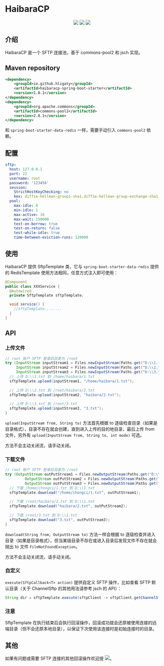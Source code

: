 # HaibaraCP

<p align="center">
<a href="https://github.com/hligaty/haibaracp-spring-boot-starter/blob/master/LICENSE"><img src="https://img.shields.io/github/license/hligaty/haibaracp-spring-boot-starter"></a>
<a href="https://api.github.com/repos/hligaty/haibaracp-spring-boot-starter/releases/latest"><img src="https://img.shields.io/github/v/release/hligaty/haibaracp-spring-boot-starter"></a>
<a href="https://github.com/hligaty/haibaracp-spring-boot-starter/stargazers"><img src="https://img.shields.io/github/stars/hligaty/haibaracp-spring-boot-starter"></a>
</p>

## 介绍
HaibaraCP 是一个 SFTP 连接池，基于 commons-pool2 和 jsch 实现。

## Maven repository

```xml
<dependency>
    <groupId>io.github.hligaty</groupId>
    <artifactId>haibaracp-spring-boot-starter</artifactId>
    <version>1.0.1</version>
</dependency>
<dependency>
    <groupId>org.apache.commons</groupId>
    <artifactId>commons-pool2</artifactId>
    <version>2.8.1</version>
</dependency>
```

和 `spring-boot-starter-data-redis` 一样，需要手动引入 `commons-pool2` 依赖。

## 配置

```yml
sftp:
  host: 127.0.0.1
  port: 22
  username: root
  password: '123456'
  session:
    StrictHostKeyChecking: no
    kex: diffie-hellman-group1-sha1,diffie-hellman-group-exchange-sha1,diffie-hellman-group-exchange-sha256
  pool:
    max-idle: 8
    min-idle: 1
    max-active: 16
    max-wait: 150000
    test-on-borrow: true
    test-on-return: false
    test-while-idle: true
    time-between-eviction-runs: 120000
```

## 使用

HaibaraCP 提供 SftpTemplate 类，它与 `spring-boot-starter-data-redis`  提供的 RedisTemplate 使用方法相同，任意方式注入即可使用：

```java
@Component
public class XXXService {
  @Autowired
  private SftpTemplate sftpTemplate;

  void service() {
    //sftpTemplate........
  }
}
```

## API

### 上传文件

```java
// root 账户 SFTP 登录后目录为 /root
try (InputStream inputStream1 = Files.newInputStream(Paths.get("D:\\1.txt"));
     InputStream inputStream2 = Files.newInputStream(Paths.get("D:\\2.txt"));
     InputStream inputStream3 = Files.newInputStream(Paths.get("D:\\3.txt"))) {
  // 上传 D:\\1.txt 到 /home/haibara/1.txt
  sftpTemplate.upload(inputStream1, "/home/haibara/1.txt");
  
  // 上传 D:\\2.txt 到 /root/haibara/2.txt
  sftpTemplate.upload(inputStream2, "haibara/2.txt");
  
  // 上传 D:\\3.txt 到 /root/3.txt
  sftpTemplate.upload(inputStream3, "3.txt");
}
```

`upload(InputStream from, String to)` 方法首先根据 to 逐级检查目录（如果是目录格式），目录不存在就会创建，直到进入上传的目的地目录，最后上传 from 文件，另外有 `upload(InputStream from, String to, int mode)` 可选。

方法不会主动关闭流，请手动关闭。

### 下载文件

```java
// root 账户 SFTP 登录后目录为 /root
try (OutputStream outPutStream1 = Files.newOutputStream(Paths.get("D:\\1.txt"));
         OutputStream outPutStream2 = Files.newOutputStream(Paths.get("D:\\2.txt"));
         OutputStream outPutStream3 = Files.newOutputStream(Paths.get("D:\\3.txt"))) {
  // 下载 /home/chongci/1.txt 到 D:\\1.txt
  sftpTemplate.download("/home/chongci/1.txt", outPutStream1);
  
  // 下载 /root/haibara/2.txt 到 D:\\1.txt
  sftpTemplate.download("haibara/2.txt", outPutStream2);
  
  // 下载 /root/3.txt 到 D:\\1.txt
  sftpTemplate.download("3.txt", outPutStream3);
}
```

`download(String from, OutputStream to)` 方法一样会根据 to 逐级检查并进入目录（如果是目录格式），但当某级目录不存在或进入目录后发现文件不存在就会抛出 to 文件 `FileNotFoundException`。

方法不会主动关闭流，请手动关闭。

### 自定义

`execute(SftpCallback<T> action)` 提供自定义 SFTP 操作，比如查看 SFTP 默认目录（关于 ChannelSftp 的其他用法请参考 jsch 的 API）：

```java
String dir = sftpTemplate.execute(sftpClient -> sftpClient.getChannelSftp().pwd());
```

### 注意

SftpTemplate 在执行结束后会执行回滚操作，回滚成功就会还原被使用连接的远端目录（但不会还原本地目录），以保证下次使用该连接时是初始连接时的目录。

## 其他

如果有问题或需要 SFTP 连接的其他回滚操作欢迎提 <a href="https://github.com/hligaty/spring-study/issues"><img src="https://img.shields.io/github/issues/hligaty/haibaracp-spring-boot-starter"></a>。